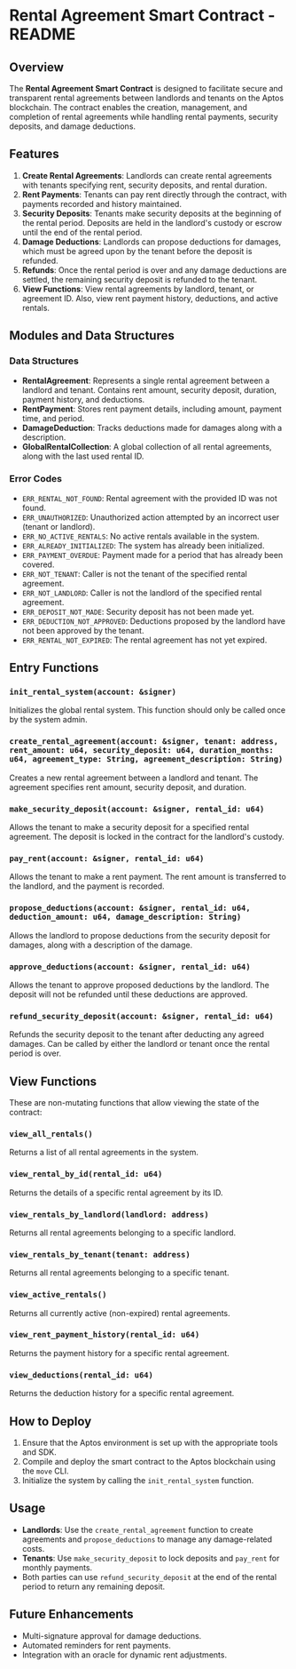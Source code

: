 # Rental Agreement Smart Contract - README

## Overview

The **Rental Agreement Smart Contract** is designed to facilitate secure and transparent rental agreements between landlords and tenants on the Aptos blockchain. The contract enables the creation, management, and completion of rental agreements while handling rental payments, security deposits, and damage deductions.

## Features

1. **Create Rental Agreements**: Landlords can create rental agreements with tenants specifying rent, security deposits, and rental duration.
2. **Rent Payments**: Tenants can pay rent directly through the contract, with payments recorded and history maintained.
3. **Security Deposits**: Tenants make security deposits at the beginning of the rental period. Deposits are held in the landlord's custody or escrow until the end of the rental period.
4. **Damage Deductions**: Landlords can propose deductions for damages, which must be agreed upon by the tenant before the deposit is refunded.
5. **Refunds**: Once the rental period is over and any damage deductions are settled, the remaining security deposit is refunded to the tenant.
6. **View Functions**: View rental agreements by landlord, tenant, or agreement ID. Also, view rent payment history, deductions, and active rentals.

## Modules and Data Structures

### Data Structures

- **RentalAgreement**: Represents a single rental agreement between a landlord and tenant. Contains rent amount, security deposit, duration, payment history, and deductions.
- **RentPayment**: Stores rent payment details, including amount, payment time, and period.
- **DamageDeduction**: Tracks deductions made for damages along with a description.
- **GlobalRentalCollection**: A global collection of all rental agreements, along with the last used rental ID.

### Error Codes

- `ERR_RENTAL_NOT_FOUND`: Rental agreement with the provided ID was not found.
- `ERR_UNAUTHORIZED`: Unauthorized action attempted by an incorrect user (tenant or landlord).
- `ERR_NO_ACTIVE_RENTALS`: No active rentals available in the system.
- `ERR_ALREADY_INITIALIZED`: The system has already been initialized.
- `ERR_PAYMENT_OVERDUE`: Payment made for a period that has already been covered.
- `ERR_NOT_TENANT`: Caller is not the tenant of the specified rental agreement.
- `ERR_NOT_LANDLORD`: Caller is not the landlord of the specified rental agreement.
- `ERR_DEPOSIT_NOT_MADE`: Security deposit has not been made yet.
- `ERR_DEDUCTION_NOT_APPROVED`: Deductions proposed by the landlord have not been approved by the tenant.
- `ERR_RENTAL_NOT_EXPIRED`: The rental agreement has not yet expired.

## Entry Functions

### `init_rental_system(account: &signer)`

Initializes the global rental system. This function should only be called once by the system admin.

### `create_rental_agreement(account: &signer, tenant: address, rent_amount: u64, security_deposit: u64, duration_months: u64, agreement_type: String, agreement_description: String)`

Creates a new rental agreement between a landlord and tenant. The agreement specifies rent amount, security deposit, and duration.

### `make_security_deposit(account: &signer, rental_id: u64)`

Allows the tenant to make a security deposit for a specified rental agreement. The deposit is locked in the contract for the landlord's custody.

### `pay_rent(account: &signer, rental_id: u64)`

Allows the tenant to make a rent payment. The rent amount is transferred to the landlord, and the payment is recorded.

### `propose_deductions(account: &signer, rental_id: u64, deduction_amount: u64, damage_description: String)`

Allows the landlord to propose deductions from the security deposit for damages, along with a description of the damage.

### `approve_deductions(account: &signer, rental_id: u64)`

Allows the tenant to approve proposed deductions by the landlord. The deposit will not be refunded until these deductions are approved.

### `refund_security_deposit(account: &signer, rental_id: u64)`

Refunds the security deposit to the tenant after deducting any agreed damages. Can be called by either the landlord or tenant once the rental period is over.

## View Functions

These are non-mutating functions that allow viewing the state of the contract:

### `view_all_rentals()`

Returns a list of all rental agreements in the system.

### `view_rental_by_id(rental_id: u64)`

Returns the details of a specific rental agreement by its ID.

### `view_rentals_by_landlord(landlord: address)`

Returns all rental agreements belonging to a specific landlord.

### `view_rentals_by_tenant(tenant: address)`

Returns all rental agreements belonging to a specific tenant.

### `view_active_rentals()`

Returns all currently active (non-expired) rental agreements.

### `view_rent_payment_history(rental_id: u64)`

Returns the payment history for a specific rental agreement.

### `view_deductions(rental_id: u64)`

Returns the deduction history for a specific rental agreement.

## How to Deploy

1. Ensure that the Aptos environment is set up with the appropriate tools and SDK.
2. Compile and deploy the smart contract to the Aptos blockchain using the `move` CLI.
3. Initialize the system by calling the `init_rental_system` function.

## Usage

- **Landlords**: Use the `create_rental_agreement` function to create agreements and `propose_deductions` to manage any damage-related costs.
- **Tenants**: Use `make_security_deposit` to lock deposits and `pay_rent` for monthly payments.
- Both parties can use `refund_security_deposit` at the end of the rental period to return any remaining deposit.

## Future Enhancements

- Multi-signature approval for damage deductions.
- Automated reminders for rent payments.
- Integration with an oracle for dynamic rent adjustments.
